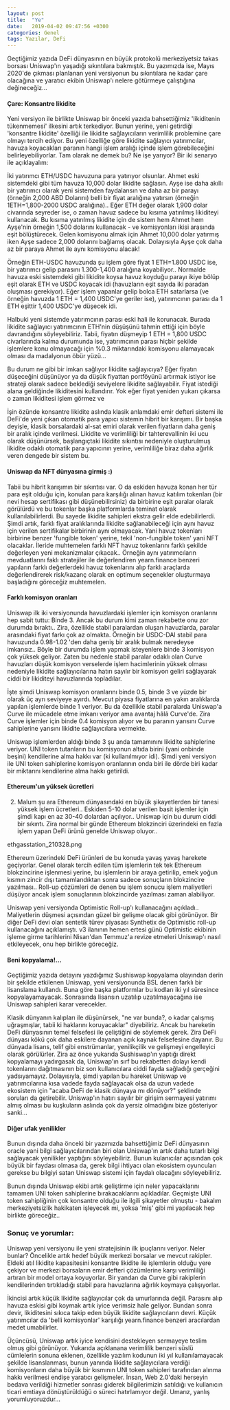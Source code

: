 ```yaml
---
layout: post
title:  "Ye"
date:   2019-04-02 09:47:56 +0300
categories: Genel
tags: Yazılar, DeFi
---
```


Geçtiğimiz yazıda DeFi dünyasının en büyük protokolü merkeziyetsiz takas borsası Uniswap'ın yaşadığı sıkıntılara bakmıştık. Bu yazımızda ise, Mayıs 2020'de çıkması planlanan yeni versiyonun bu sıkıntılara ne kadar çare olacağına ve yaratıcı ekibin Uniswap'ı nelere götürmeye çalıştığına değineceğiz... 

#### Çare: Konsantre likidite

Yeni versiyon ile birlikte Uniswap bir önceki yazıda bahsettiğimiz 'likiditenin tükenmemesi' ilkesini artık terkediyor. Bunun yerine, yeni getirdiği 'konsantre likidite' özelliği ile likidite sağlayıcıların verimlilik problemine çare olmayı tercih ediyor. Bu yeni özelliğe göre likidite sağlayıcı yatırımcılar, havuza koyacakları paranın hangi işlem aralığı içinde işlem görebileceğini belirleyebiliyorlar. Tam olarak ne demek bu? Ne işe yarıyor? Bir iki senaryo ile açıklayalım: 

İki yatırımcı ETH/USDC havuzuna para yatırıyor olsunlar. Ahmet eski sistemdeki gibi tüm havuza 10,000 dolar likidite sağlasın. Ayşe ise daha akıllı bir yatırımcı olarak yeni sistemden faydalansın ve daha az bir parayı (örneğin 2,000 ABD Dolarını) belli bir fiyat aralığına yatırsın (örneğin 1ETH=1,800-2000 USDC aralığına).. Eğer ETH değer olarak 1,900 dolar civarında seyreder ise, o zaman havuz sadece bu kısıma yatırılmış likiditeyi kullanacak. Bu kısıma yatırılmış likidite için de sistem hem Ahmet hem Ayşe'nin örneğin 1,500 dolarını kullanacak - ve komisyonları ikisi arasında eşit bölüştürecek. Gelen komisyonu almak için Ahmet 10,000 dolar yatırmış iken Ayşe sadece 2,000 dolarını bağlamış olacak. Dolayısıyla Ayşe çok daha az bir paraya Ahmet ile aynı komisyonu alacak!

<script type="text/javascript" src="https://cdn.jsdelivr.net/npm/docsearch.js@2/dist/cdn/docsearch.min.js"></script>


Örneğin ETH-USDC havuzunda şu işlem göre fiyat 1 ETH=1.800 USDC ise, bir yatırımcı gelip parasını 1.300-1,400 aralığına koyabiliyor.. Normalde havuza eski sistemdeki gibi likidite koysa havuz koyduğu parayı ikiye bölüp eşit olarak ETH ve USDC koyacak idi (havuzların eşit sayıda iki paradan oluşması gerekiyor). Eğer işlem yapanlar gelip bolca ETH satarlarsa (ve örneğin havuzda 1 ETH = 1,400 USDC'ye geriler ise), yatırımcının parası da 1 ETH eşittir 1,400 USDC'ye düşecek idi.  

Halbuki yeni sistemde yatırımcının parası eski hali ile korunacak. Burada likidite sağlayıcı yatırımcının ETH'nin düşüşünü tahmin ettiği için böyle davrandığını söyleyebiliriz. Tabii, fiyatın düşmeyip 1 ETH = 1,800 USDC civarlarında kalma durumunda ise, yatırımcının parası hiçbir şekilde işlemlere konu olmayacağı için %0.3 miktarındaki komisyonu alamayacak olması da madalyonun öbür yüzü... 

Bu durum ne gibi bir imkan sağlıyor likidite sağlayıcıya? Eğer fiyatın düşeceğini düşünüyor ya da düşük fiyattan portföyünü artırmak istiyor ise strateji olarak sadece beklediği seviyelere likidite sağlayabilir. Fiyat istediği alana geldiğinde likiditesini kullandırır. Yok eğer fiyat yeniden yukarı çıkarsa o zaman likiditesi işlem görmez ve 

İşin özünde konsantre likidite aslında klasik anlamdaki emir defteri sistemi ile DeFi'de yeni çıkan otomatik para yapıcı sistemin hibrit bir karışımı. Bir başka deyişle, klasik borsalardaki al-sat emiri olarak verilen fiyatların daha geniş bir aralık içinde verilmesi. Likidite ve verimliliği bir tahterevallinin iki ucu olarak düşünürsek, başlangıçtaki likidite sıkıntısı nedeniyle oluşturulmuş likidite odaklı otomatik para yapıcının yerine, verimliliğe biraz daha ağırlık veren dengede bir sistem bu. 

#### Uniswap da NFT dünyasına girmiş :) 

Tabii bu hibrit karışımın bir sıkıntısı var. O da eskiden havuza konan her tür para eşit olduğu için, konulan para karşılığı alınan havuz katılım tokenları (bir nevi hesap sertifikası gibi düşünebilirsiniz) da birbirine eşit paralar olarak görülürdü ve bu tokenlar başka platformlarda teminat olarak kullanılabilirlerdi. Bu sayede likidite sahipleri ekstra gelir elde edebilirlerdi. Şimdi artık, farklı fiyat aralıklarında likidite sağlanabileceği için aynı havuz için verilen sertifikalar birbirinin aynı olmayacak. Yani havuz tokenları birbirine benzer 'fungible token' yerine, tekil 'non-fungible token' yani NFT olacaklar. İleride muhtemelen farklı NFT havuz tokenlarını farklı şekilde değerleyen yeni mekanizmalar çıkacak..  Örneğin aynı yatırımcıların mevduatlarını faklı stratejiler ile değerlendiren yearn.finance benzeri yapıların farklı değerlerdeki havuz tokenlarını alıp farklı araçlarda değerlendirerek risk/kazanç olarak en optimum seçenekler oluşturmaya başladığını göreceğiz muhtemelen. 

#### Farklı komisyon oranları

Uniswap ilk iki versiyonunda havuzlardaki işlemler için komisyon oranlarını hep sabit tuttu: Binde 3. Ancak bu durum kimi zaman rekabette onu zor durumda bıraktı.. Zira, özellikle stabil paralardan oluşan havuzlarda, paralar arasındaki fiyat farkı çok az olmakta. Örneğin bir USDC-DAI stabil para havuzunda 0.98-1.02 'den daha geniş bir aralık bulmak neredeyse imkansız.. Böyle bir durumda işlem yapmak isteyenlere binde 3 komisyon çok yüksek geliyor. Zaten bu nedenle stabil paralar odaklı olan Curve havuzları düşük komisyon verselerde işlem hacimlerinin yüksek olması nedeniyle likidite sağlayıcılarına hatırı sayılır bir komisyon geliri sağlayarak ciddi bir likiditeyi havuzlarında topladılar. 

İşte şimdi Uniswap komisyon oranlarını binde 0.5, binde 3 ve yüzde bir olarak üç ayrı seviyeye ayırdı. Mevcut piyasa fiyatlarına en yakın aralıklarda yapılan işlemlerde binde 1 veriyor. Bu da özellikle stabil paralarda Uniswap'a Curve ile mücadele etme imkanı veriyor ama avantaj hâlâ Curve'de. Zira Curve işlemler için binde 0.4 komisyon alıyor ve bu paranın yarısını Curve sahiplerine yarısını likidite sağlayıcılara vermekte. 

Uniswap işlemlerden aldığı binde 3 şu anda tamamınını likidite sahiplerine veriyor. UNI token tutanların bu komisyonun altıda birini (yani onbinde beşini) kendilerine alma hakkı var (ki kullanılmıyor idi). Şimdi yeni versiyon ile UNI token sahiplerine komisyon oranlarının onda biri ile dörde biri kadar bir miktarını kendilerine alma hakkı getirildi. 

#### Ethereum'un yüksek ücretleri 

2. Malum şu ara Ethereum dünyasındaki en büyük şikayetlerden bir tanesi yüksek işlem ücretleri.. Eskiden 5-10 dolar verilen basit işlemler için şimdi kapı en az 30-40 dolardan açılıyor.. Uniswap için bu durum ciddi bir sıkıntı. Zira normal bir günde Ethereum blokzinciri üzerindeki en fazla işlem yapan DeFi ürünü genelde Uniswap oluyor.. 

ethgasstation_210328.png

Ethereum üzerindeki DeFi ürünleri de bu konuda yavaş yavaş harekete geçiyorlar. Genel olarak tercih edilen tüm işlemlerin tek tek Ethereum blokzincirine işlenmesi yerine, bu işlemlerin bir araya getirilip, emek yoğun kısmın zincir dışı tamamlandıktan sonra sadece sonuçların blokzincire yazılması.. Roll-up çözümleri de denen bu işlem sonucu işlem maliyetleri düşüyor ancak işlem sonuçlarının blokzincirde yazılması zaman alabiliyor. 

Uniswap yeni versiyonda Optimistic Roll-up'ı kullanacağını açıkladı.. Maliyetlerin düşmesi açısından güzel bir gelişme olacak gibi görünüyor. Bir diğer DeFi devi olan sentetik türev piyasası Synthetix de Optimistic roll-up kullanacağını açıklamıştı. v3 ilanının hemen ertesi günü Optimistic ekibinin işleme girme tarihlerini Nisan'dan Temmuz'a revize etmeleri Uniswap'ı nasıl etkileyecek, onu hep birlikte göreceğiz. 

#### Beni kopyalama!... 

Geçtiğimiz yazıda detayını yazdığımız Sushiswap kopyalama olayından derin bir şekilde etkilenen Uniswap, yeni versiyonunda BSL denen farklı bir lisanslama kullandı. Buna göre başka platformlar bu kodları iki yıl süresince kopyalayamayacak. Sonrasında lisansın uzatılıp uzatılmayacağına ise Uniswap sahipleri karar verecekler. 

Klasik dünyanın kalıpları ile düşünürsek, "ne var bunda?, o kadar çalışmış uğraşmışlar, tabii ki haklarını koruyacaklar" diyebiliriz. Ancak bu hareketin DeFi dünyasının temel felsefesi ile çeliştiğini de söylemek gerek. Zira DeFi dünyası kökü çok daha eskilere dayanan açık kaynak felsefesine dayanır. Bu dünyada lisans, telif gibi enstrümanlar, yenilikçilik ve gelişmeyi engelleyici olarak görülürler. Zira az önce yukarıda Sushiswap'ın yaptığı direkt kopyalamayı yadırgasak da, Uniswap'ın sırf bu rekabetten dolayı kendi tokenlarını dağıtmasının biz son kullanıcılara ciddi fayda sağladığı gerçeğini yadsıyamayız. Dolayısıyla, şimdi yapılan bu hareket Uniswap ve yatırımcılarına kısa vadede fayda sağlayacak olsa da uzun vadede ekosistem için "acaba DeFi de klasik dünyaya mı dönüyor?" şeklinde soruları da getirebilir. Uniswap'ın hatırı sayılır bir girişim sermayesi yatırımı almış olması bu kuşkuların aslında çok da yersiz olmadığını bize gösteriyor sanki... 

#### Diğer ufak yenilikler
Bunun dışında daha önceki bir yazımızda bahsettiğimiz DeFi dünyasının oracle yani bilgi sağlayıcılarından biri olan Uniswap'ın artık daha tutarlı bilgi sağlayacak yenilikler yaptığını söyleyebiliriz. Bunun kulanıcılar açısından çok büyük bir faydası olmasa da, gerek bilgi ihtiyacı olan ekosistem oyuncuları gerekse bu bilgiyi satan Uniswap sistemi için faydalı olacağını söyleyebiliriz. 

Bunun dışında Uniswap ekibi artık geliştirme için neler yapacaklarını tamamen UNI token sahiplerine bırakacaklarını açıkladılar. Geçmişte UNI token sahipliğinin çok konsantre olduğu ile ilgili şikayetler olmuştu - bakalım merkeziyetsizlik hakikaten işleyecek mi, yoksa 'miş' gibi mi yapılacak hep birlikte göreceğiz.. 

### Sonuç ve yorumlar: 
Uniswap yeni versiyonu ile yeni stratejisinin ilk ipuçlarını veriyor. Neler bunlar?
Öncelikle artık hedef büyük merkezi borsalar ve mevcut rakipler. Eldeki atıl likidite kapasitesini konsantre likidite ile işlemlerin olduğu yere çekiyor ve merkezi borsaların emir defteri çözümlerine karşı verimliliği artıran bir model ortaya koyuyorlar. Bir yandan da Curve gibi rakiplerin kendilerinden tırtıkladığı stabil para havuzlarına ağırlık koymaya çalışıyorlar. 

İkincisi artık küçük likidite sağlayıcılar çok da umurlarında değil. Parasını alıp havuza eskisi gibi koymak artık iyice verimsiz hale geliyor. Bundan sonra devir, likiditesini sıkıca takip eden büyük likidite sağlayıcıların devri. Küçük yatırımcılar da 'belli komisyonlar' karşılığı yearn.finance benzeri aracılardan medet umabilirler. 

Üçüncüsü, Uniswap artık iyice kendisini destekleyen sermayeye teslim olmuş gibi görünüyor. Yukarıda açıklanana verimlilik benzeri süslü cümlelerin sonuna eklenen, özellikle yazılım kodunun iki yıl kullanılamayacak şekilde lisanslanması, bunun yanında likidite sağlayıcılara verdiği komisyonların daha büyük bir kısmının UNI token sahipleri tarafından alınma hakkı verilmesi endişe yaratıcı gelişmeler. İnsan, Web 2.0'daki herseyin bedava verildiği hizmetler sonrası giderek bilgilerimizin satıldığı ve kullanıcın ticari emtiaya dönüştürüldüğü o süreci hatırlamıyor değil. Umarız, yanlış yorumluyoruzdur... 


